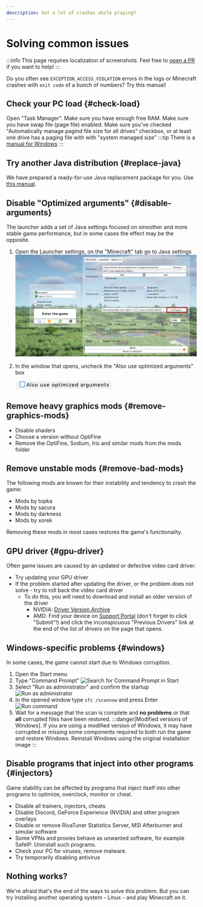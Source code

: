 ```yaml
---
description: Got a lot of crashes while playing?
---
```

# Solving common issues
:::info
This page requires localization of screenshots. Feel free to [open a PR](https://github.com/LegacyLauncher/docs) if you want to help!
:::

Do you often see `EXCEPTION_ACCESS_VIOLATION` errors in the logs or Minecraft crashes with `exit code` of a bunch of numbers? Try this manual!

## Check your PC load {#check-load}
Open "Task Manager". Make sure you have enough free RAM. Make sure you have swap file (page file) enabled. Make sure you've checked "Automatically manage pagind file size for all drives" checkbox, or at least one drive has a paging file with with "system managed size"
:::tip
There is a [manual for Windows](https://www.tomshardware.com/news/how-to-manage-virtual-memory-pagefile-windows-10,36929.html)
:::

## Try another Java distribution {#replace-java}
We have prepared a ready-for-use Java replacement package for you. Use [this manual](../faq/custom-java#how-to-simplified).

## Disable "Optimized arguments" {#disable-arguments}
The launcher adds a set of Java settings focused on smoother and more stable game performance, but in some cases the effect may be the opposite.
1. Open the Launcher settings, on the "Minecraft" tab go to Java settings
    ![Settings => Minecraft => Java/JRE => Configure...](./img/configure-button-en.png)
2. In the window that opens, uncheck the "Also use optimized arguments" box
   
    ![Also use optimized arguments](./img/optimized-arguments-off-en.png)

## Remove heavy graphics mods {#remove-graphics-mods}
* Disable shaders
* Choose a version without OptiFine
* Remove the OptiFine, Sodium, Iris and similar mods from the mods folder

## Remove unstable mods {#remove-bad-mods}
The following mods are known for their instability and tendency to crash the game:
* Mods by topka
* Mods by sacura
* Mods by darkness
* Mods by xorek

Removing these mods in most cases restores the game's functionality.

## GPU driver {#gpu-driver}
Often game issues are caused by an updated or defective video card driver.
* Try updating your GPU driver
* If the problem started after updating the driver, or the problem does not solve - try to roll back the video card driver
    * To do this, you will need to download and install an older version of the driver
        * NVIDIA: [Driver Version Archive](https://www.nvidia.com/Download/Find.aspx)
        * AMD: Find your device on [Support Portal](https://www.amd.com/en/support) (don't forget to click "Submit"!) and click the inconspicuous "Previous Drivers" link at the end of the list of drivers on the page that opens.

## Windows-specific problems {#windows}
In some cases, the game cannot start due to Windows corruption.
1. Open the Start menu
2. Type "Command Prompt"
    ![Search for Command Prompt in Start](./img/command-prompt-ru-0.png)
3. Select "Run as administrator" and confirm the startup
    ![Run as administrator](./img/command-prompt-ru-1.png)
4. In the opened window type `sfc /scannow` and press Enter
    ![Run command](./img/command-prompt-ru-2.png)
5. Wait for a message that the scan is complete and **no problems** or that **all** corrupted files have been restored.
    :::danger[Modified versions of Windows].
    If you are using a modified version of Windows, it may have corrupted or missing some components required to both run the game and restore Windows. Reinstall Windows using the original installation image
    :::

## Disable programs that inject into other programs {#injectors}
Game stability can be affected by programs that inject itself into other programs to optimize, overclock, monitor or cheat.
* Disable all trainers, injectors, cheats
* Disable Discord, GeForce Experience (NVIDIA) and other program overlays
* Disable or remove RivaTuner Statistics Server, MSI Afterburner and simular software
* Some VPNs and proxies behave as unwanted software, for example SafeIP. Uninstall such programs.
* Check your PC for viruses, remove malware.
* Try temporarily disabling antivirus

## Nothing works?
We're afraid that's the end of the ways to solve this problem. But you can try installing another operating system - Linux - and play Minecraft on it.
